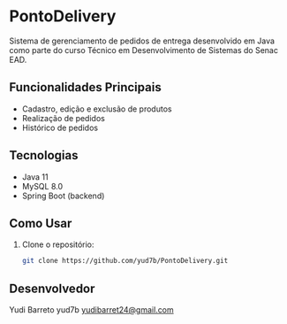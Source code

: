 # PontoDelivery

Sistema de gerenciamento de pedidos de entrega desenvolvido em Java como parte do curso Técnico em Desenvolvimento de Sistemas do Senac EAD.

## Funcionalidades Principais
- Cadastro, edição e exclusão de produtos
- Realização de pedidos
- Histórico de pedidos

## Tecnologias
- Java 11
- MySQL 8.0
- Spring Boot (backend)

## Como Usar
1. Clone o repositório:
   ```bash
   git clone https://github.com/yud7b/PontoDelivery.git

## Desenvolvedor
Yudi Barreto
yud7b
yudibarret24@gmail.com
